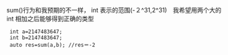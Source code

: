 sum()行为和我预期的不一样，
int 表示的范围(-２^31,2^31)　我希望用两个大的int 相加之后能够得到正确的类型
```
 int a=2147483647;
 int b=2147483647;
 auto res=sum(a,b); //res＝-2
```